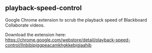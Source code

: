 ## playback-speed-control

Google Chrome extension to scrub the playback speed of Blackboard Collaborate videos. 

Download the extension here: https://chrome.google.com/webstore/detail/playback-speed-control/llnbibipjggpeacamkhgkkebjgjaahjb 
